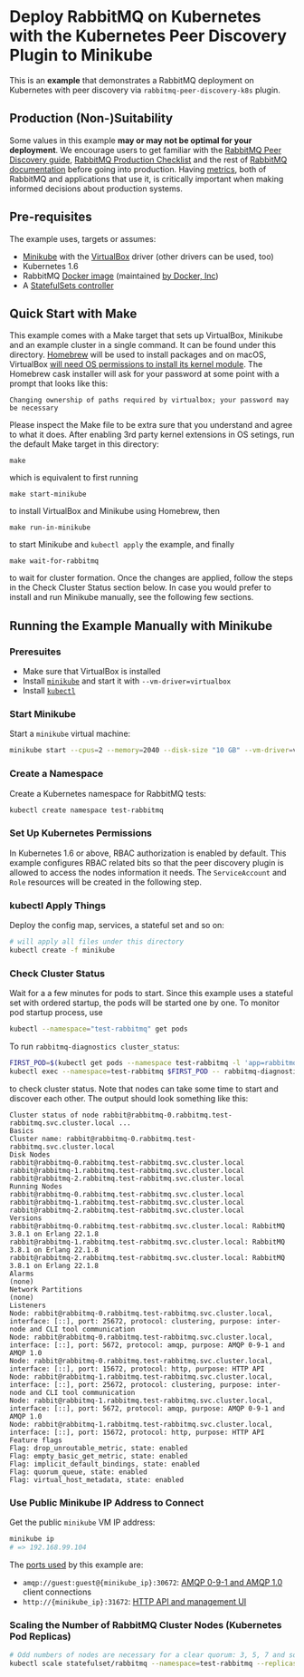 # Deploy RabbitMQ on Kubernetes with the Kubernetes Peer Discovery Plugin to Minikube
This is an **example** that demonstrates a RabbitMQ deployment on Kubernetes with peer discovery
via `rabbitmq-peer-discovery-k8s` plugin.
## Production (Non-)Suitability
Some values in this example **may or may not be optimal for your deployment**. We encourage users
to get familiar with the [RabbitMQ Peer Discovery guide](https://www.rabbitmq.com/cluster-formation.html), [RabbitMQ Production Checklist](https://www.rabbitmq.com/production-checklist.html)
and the rest of [RabbitMQ documentation](https://www.rabbitmq.com/documentation.html) before going into production.
Having [metrics](https://www.rabbitmq.com/monitoring.html), both of RabbitMQ and applications that use it,
is critically important when making informed decisions about production systems.
## Pre-requisites
The example uses, targets or assumes:
 * [Minikube](https://kubernetes.io/docs/setup/learning-environment/minikube/) with the [VirtualBox](https://www.virtualbox.org/) driver (other drivers can be used, too)
 * Kubernetes 1.6
 * RabbitMQ [Docker image](https://hub.docker.com/_/rabbitmq/) (maintained [by Docker, Inc](https://hub.docker.com/_/rabbitmq/))
 * A [StatefulSets controller](https://kubernetes.io/docs/concepts/workloads/controllers/statefulset/)
## Quick Start with Make
This example comes with a Make target that sets up VirtualBox, Minikube and an example cluster
in a single command. It can be found under this directory. [Homebrew](https://brew.sh/) will be used to install
packages and on macOS, VirtualBox [will need OS permissions to install its kernel module](https://developer.apple.com/library/archive/technotes/tn2459/_index.html).
The Homebrew cask installer will ask for your password at some point with a prompt that looks like this:
```
Changing ownership of paths required by virtualbox; your password may be necessary
```
Please inspect the Make file to be extra sure that you understand and agree to what it does.
After enabling 3rd party kernel extensions in OS setings, run the default Make target in this directory:
```
make
```
which is equivalent to first running
```
make start-minikube
```
to install VirtualBox and Minikube using Homebrew, then
```
make run-in-minikube
```
to start Minikube and `kubectl apply` the example, and finally
```
make wait-for-rabbitmq
```
to wait for cluster formation.
Once the changes are applied, follow the steps in the Check Cluster Status section below.
In case you would prefer to install and run Minikube manually, see the following few sections.
## Running the Example Manually with Minikube
### Preresuites
 * Make sure that VirtualBox is installed
 * Install [`minikube`](https://kubernetes.io/docs/tasks/tools/install-minikube/) and start it with `--vm-driver=virtualbox`
 * Install [`kubectl`](https://kubernetes.io/docs/tasks/tools/install-kubectl/)
### Start Minikube
Start a `minikube` virtual machine:
``` sh
minikube start --cpus=2 --memory=2040 --disk-size "10 GB" --vm-driver=virtualbox
```
### Create a Namespace
Create a Kubernetes namespace for RabbitMQ tests:
``` sh
kubectl create namespace test-rabbitmq
```
### Set Up Kubernetes Permissions
In Kubernetes 1.6 or above, RBAC authorization is enabled by default.
This example configures RBAC related bits so that the peer discovery plugin is allowed to access
the nodes information it needs. The `ServiceAccount` and `Role` resources will be created
in the following step.
### kubectl Apply Things
Deploy the config map, services, a stateful set and so on:
``` sh
# will apply all files under this directory
kubectl create -f minikube
```
### Check Cluster Status
Wait for a a few minutes for pods to start. Since this example uses a stateful set with ordered
startup, the pods will be started one by one. To monitor pod startup process, use
``` sh
kubectl --namespace="test-rabbitmq" get pods
```
To run `rabbitmq-diagnostics cluster_status`:
``` sh
FIRST_POD=$(kubectl get pods --namespace test-rabbitmq -l 'app=rabbitmq' -o jsonpath='{.items[0].metadata.name }')
kubectl exec --namespace=test-rabbitmq $FIRST_POD -- rabbitmq-diagnostics cluster_status
```
to check cluster status. Note that nodes can take some time to start and discover each other.
The output should look something like this:
```
Cluster status of node rabbit@rabbitmq-0.rabbitmq.test-rabbitmq.svc.cluster.local ...
Basics
Cluster name: rabbit@rabbitmq-0.rabbitmq.test-rabbitmq.svc.cluster.local
Disk Nodes
rabbit@rabbitmq-0.rabbitmq.test-rabbitmq.svc.cluster.local
rabbit@rabbitmq-1.rabbitmq.test-rabbitmq.svc.cluster.local
rabbit@rabbitmq-2.rabbitmq.test-rabbitmq.svc.cluster.local
Running Nodes
rabbit@rabbitmq-0.rabbitmq.test-rabbitmq.svc.cluster.local
rabbit@rabbitmq-1.rabbitmq.test-rabbitmq.svc.cluster.local
rabbit@rabbitmq-2.rabbitmq.test-rabbitmq.svc.cluster.local
Versions
rabbit@rabbitmq-0.rabbitmq.test-rabbitmq.svc.cluster.local: RabbitMQ 3.8.1 on Erlang 22.1.8
rabbit@rabbitmq-1.rabbitmq.test-rabbitmq.svc.cluster.local: RabbitMQ 3.8.1 on Erlang 22.1.8
rabbit@rabbitmq-2.rabbitmq.test-rabbitmq.svc.cluster.local: RabbitMQ 3.8.1 on Erlang 22.1.8
Alarms
(none)
Network Partitions
(none)
Listeners
Node: rabbit@rabbitmq-0.rabbitmq.test-rabbitmq.svc.cluster.local, interface: [::], port: 25672, protocol: clustering, purpose: inter-node and CLI tool communication
Node: rabbit@rabbitmq-0.rabbitmq.test-rabbitmq.svc.cluster.local, interface: [::], port: 5672, protocol: amqp, purpose: AMQP 0-9-1 and AMQP 1.0
Node: rabbit@rabbitmq-0.rabbitmq.test-rabbitmq.svc.cluster.local, interface: [::], port: 15672, protocol: http, purpose: HTTP API
Node: rabbit@rabbitmq-1.rabbitmq.test-rabbitmq.svc.cluster.local, interface: [::], port: 25672, protocol: clustering, purpose: inter-node and CLI tool communication
Node: rabbit@rabbitmq-1.rabbitmq.test-rabbitmq.svc.cluster.local, interface: [::], port: 5672, protocol: amqp, purpose: AMQP 0-9-1 and AMQP 1.0
Node: rabbit@rabbitmq-1.rabbitmq.test-rabbitmq.svc.cluster.local, interface: [::], port: 15672, protocol: http, purpose: HTTP API
Feature flags
Flag: drop_unroutable_metric, state: enabled
Flag: empty_basic_get_metric, state: enabled
Flag: implicit_default_bindings, state: enabled
Flag: quorum_queue, state: enabled
Flag: virtual_host_metadata, state: enabled
```
### Use Public Minikube IP Address to Connect
Get the public `minikube` VM IP address:
``` sh
minikube ip
# => 192.168.99.104
```
The [ports used](https://www.rabbitmq.com/networking.html#ports) by this example are:
 * `amqp://guest:guest@{minikube_ip}:30672`: [AMQP 0-9-1 and AMQP 1.0](https://www.rabbitmq.com/networking.html#ports) client connections
 * `http://{minikube_ip}:31672`: [HTTP API and management UI](https://www.rabbitmq.com/management.html)
### Scaling the Number of RabbitMQ Cluster Nodes (Kubernetes Pod Replicas)
``` sh
# Odd numbers of nodes are necessary for a clear quorum: 3, 5, 7 and so on
kubectl scale statefulset/rabbitmq --namespace=test-rabbitmq --replicas=5
```